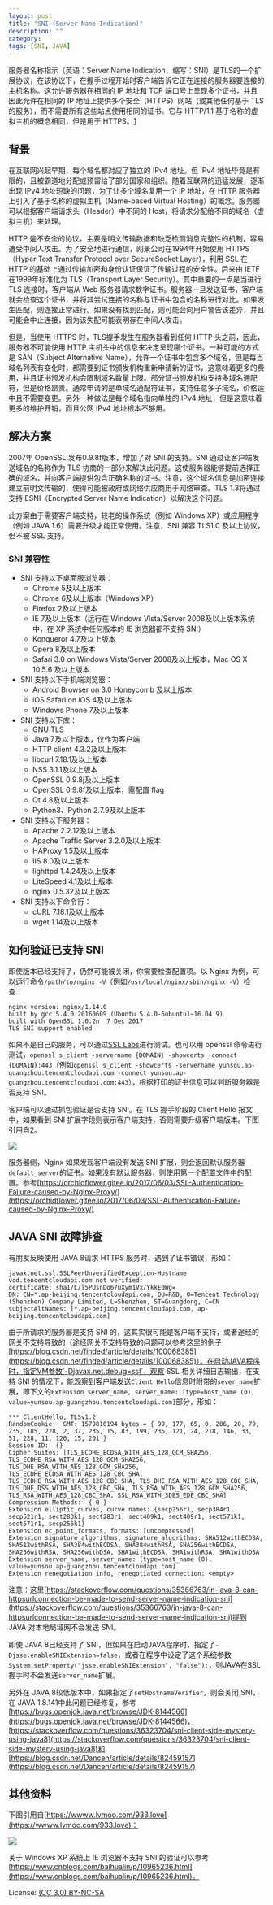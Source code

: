 ```yaml
---
layout: post
title: "SNI (Server Name Indication)"
description: ""
category: 
tags: [SNI, JAVA]
---
```


服务器名称指示（英语：Server Name Indication，缩写：SNI）是TLS的一个扩展协议，在该协议下，在握手过程开始时客户端告诉它正在连接的服务器要连接的主机名称。这允许服务器在相同的 IP 地址和 TCP 端口号上呈现多个证书，并且因此允许在相同的 IP 地址上提供多个安全（HTTPS）网站（或其他任何基于 TLS 的服务），而不需要所有这些站点使用相同的证书。它与 HTTP/1.1 基于名称的虚拟主机的概念相同，但是用于 HTTPS。[1](https://en.wikipedia.org/wiki/Server_Name_Indication)

## 背景

在互联网兴起早期，每个域名都对应了独立的 IPv4 地址。但 IPv4 地址毕竟是有限的，且被霸道地分配或预留给了部分国家和组织。随着互联网的迅猛发展，逐渐出现 IPv4 地址短缺的问题，为了让多个域名复用一个 IP 地址，在 HTTP 服务器上引入了基于名称的虚拟主机（Name-based Virtual Hosting）的概念。服务器可以根据客户端请求头（Header）中不同的 Host，将请求分配给不同的域名（虚拟主机）来处理。

HTTP 是不安全的协议，主要是明文传输数据和缺乏检测消息完整性的机制，容易遭受中间人攻击。为了安全地进行通信，网景公司在1994年开始使用 HTTPS（Hyper Text Transfer Protocol over SecureSocket Layer），利用 SSL 在 HTTP 的基础上通过传输加密和身份认证保证了传输过程的安全性。后来由 IETF 在1999年标准化为 TLS（Transport Layer Security）。其中重要的一点是当进行 TLS 连接时，客户端从 Web 服务器请求数字证书。服务器一旦发送证书，客户端就会检查这个证书，并将其尝试连接的名称与证书中包含的名称进行对比。如果发生匹配，则连接正常进行。如果没有找到匹配，则可能会向用户警告该差异，并且可能会中止连接，因为该失配可能表明存在中间人攻击。

但是，当使用 HTTPS 时，TLS握手发生在服务器看到任何 HTTP 头之前，因此，服务器不可能使用 HTTP 主机头中的信息来决定呈现哪个证书。一种可能的方式是 SAN（Subject Alternative Name），允许一个证书中包含多个域名，但是每当域名列表有变化时，都需要到证书颁发机构重新申请新的证书，这意味着更多的费用，并且证书颁发机构会限制域名数量上限。部分证书颁发机构支持多域名通配符，但是价格昂贵。通常申请的是单域名通配符证书，支持任意多子域名，价格适中且不需要变更。另外一种做法是每个域名指向单独的 IPv4 地址，但是这意味着更多的维护开销，而且公网 IPv4 地址根本不够用。

## 解决方案

2007年 OpenSSL 发布0.9.8f版本，增加了对 SNI 的支持。SNI 通过让客户端发送域名的名称作为 TLS 协商的一部分来解决此问题。这使服务器能够提前选择正确的域名，并向客户端提供包含正确名称的证书。注意，这个域名信息是加密连接建立前明文传输的，使得可能被政府或网络供应商用于网络审查。TLS 1.3将通过支持 ESNI（Encrypted Server Name Indication）以解决这个问题。

此方案由于需要客户端支持，较老的操作系统（例如 Windows XP）或应用程序（例如 JAVA 1.6）需要升级才能正常使用。注意，SNI 兼容 TLS1.0 及以上协议，但不被 SSL 支持。

### SNI 兼容性

* SNI 支持以下桌面版浏览器：
    * Chrome 5及以上版本
    * Chrome 6及以上版本（Windows XP）
    * Firefox 2及以上版本
    * IE 7及以上版本（运行在 Windows Vista/Server 2008及以上版本系统中，在 XP 系统中任何版本的 IE 浏览器都不支持 SNI）
    * Konqueror 4.7及以上版本
    * Opera 8及以上版本
    * Safari 3.0 on Windows Vista/Server 2008及以上版本，Mac OS X 10.5.6 及以上版本
* SNI 支持以下手机端浏览器：
    * Android Browser on 3.0 Honeycomb 及以上版本
    * iOS Safari on iOS 4及以上版本
    * Windows Phone 7及以上版本
* SNI 支持以下库：
    * GNU TLS
    * Java 7及以上版本，仅作为客户端
    * HTTP client 4.3.2及以上版本
    * libcurl 7.18.1及以上版本
    * NSS 3.1.1及以上版本
    * OpenSSL 0.9.8j及以上版本
    * OpenSSL 0.9.8f及以上版本，需配置 flag
    * Qt 4.8及以上版本
    * Python3、Python 2.7.9及以上版本
* SNI 支持以下服务器：
    * Apache 2.2.12及以上版本
    * Apache Traffic Server 3.2.0及以上版本
    * HAProxy 1.5及以上版本
    * IIS 8.0及以上版本
    * lighttpd 1.4.24及以上版本
    * LiteSpeed 4.1及以上版本
    * nginx 0.5.32及以上版本
* SNI 支持以下命令行：
    * cURL 7.18.1及以上版本
    * wget 1.14及以上版本

## 如何验证已支持 SNI

即使版本已经支持了，仍然可能被关闭，你需要检查配置项。以 Nginx 为例，可以运行命令`/path/to/nginx -V`（例如`/usr/local/nginx/sbin/nginx -V`）检查：

```
nginx version: nginx/1.14.0
built by gcc 5.4.0 20160609 (Ubuntu 5.4.0-6ubuntu1~16.04.9)
built with OpenSSL 1.0.2n  7 Dec 2017
TLS SNI support enabled
```

如果不是自己的服务，可以通过[SSL Labs](https://www.ssllabs.com/)进行测试。也可以用 openssl 命令进行测试，`openssl s_client -servername {DOMAIN} -showcerts -connect {DOMAIN}:443`（例如`openssl s_client -showcerts -servername yunsou.ap-guangzhou.tencentcloudapi.com -connect yunsou.ap-guangzhou.tencentcloudapi.com:443`），根据打印的证书信息可以判断服务器是否支持 SNI。

客户端可以通过抓包验证是否支持 SNI。在 TLS 握手阶段的 Client Hello 报文中，如果看到 SNI 扩展字段则表示客户端支持，否则需要升级客户端版本。下图引用自[2](https://help.aliyun.com/knowledge_detail/43742.html)。

![](http://static-aliyun-doc.oss-cn-hangzhou.aliyuncs.com/assets/img/15617/15661929898024_zh-CN.png)

服务器侧，Nginx 如果发现客户端没有发送 SNI 扩展，则会返回默认服务器`default_server`的证书。如果没有默认服务器，则使用第一个配置文件中的配置。参考[https://orchidflower.gitee.io/2017/06/03/SSL-Authentication-Failure-caused-by-Nginx-Proxy/](https://orchidflower.gitee.io/2017/06/03/SSL-Authentication-Failure-caused-by-Nginx-Proxy/)

## JAVA SNI 故障排查

有朋友反映使用 JAVA 8请求 HTTPS 服务时，遇到了证书错误，形如：

```
javax.net.ssl.SSLPeerUnverifiedException-Hostname vod.tencentcloudapi.com not verified:
certificate: sha1/L/l5PUsnDo67uXym1Vx/YkkE0Wg=
DN: CN=*.ap-beijing.tencentcloudapi.com, OU=R&D, O=Tencent Technology (Shenzhen) Company Limited, L=Shenzhen, ST=Guangdong, C=CN
subjectAltNames: [*.ap-beijing.tencentcloudapi.com, ap-beijing.tencentcloudapi.com]
```

由于所请求的服务器是支持 SNI 的，这其实很可能是客户端不支持，或者途经的网关不支持导致的（途经网关不支持导致的问题可以参考这里的例子[https://blog.csdn.net/finded/article/details/100068385](https://blog.csdn.net/finded/article/details/100068385)）。在启动JAVA程序时，指定VM参数`-Djavax.net.debug=ssl`，观察 SSL 相关详细日志输出，在支持 SNI 的情况下，能观察到客户端发送`Client Hello`信息时附带的`sever_name`扩展，即下文的`Extension server_name, server_name: [type=host_name (0), value=yunsou.ap-guangzhou.tencentcloudapi.com]`部分，形如：

```
*** ClientHello, TLSv1.2
RandomCookie:  GMT: 1579810194 bytes = { 99, 177, 65, 0, 206, 20, 79, 235, 185, 228, 2, 37, 235, 15, 83, 199, 236, 121, 24, 218, 146, 33, 51, 228, 11, 126, 15, 201 }
Session ID:  {}
Cipher Suites: [TLS_ECDHE_ECDSA_WITH_AES_128_GCM_SHA256, TLS_ECDHE_RSA_WITH_AES_128_GCM_SHA256, TLS_DHE_RSA_WITH_AES_128_GCM_SHA256, TLS_ECDHE_ECDSA_WITH_AES_128_CBC_SHA, TLS_ECDHE_RSA_WITH_AES_128_CBC_SHA, TLS_DHE_RSA_WITH_AES_128_CBC_SHA, TLS_DHE_DSS_WITH_AES_128_CBC_SHA, TLS_RSA_WITH_AES_128_GCM_SHA256, TLS_RSA_WITH_AES_128_CBC_SHA, SSL_RSA_WITH_3DES_EDE_CBC_SHA]
Compression Methods:  { 0 }
Extension elliptic_curves, curve names: {secp256r1, secp384r1, secp521r1, sect283k1, sect283r1, sect409k1, sect409r1, sect571k1, sect571r1, secp256k1}
Extension ec_point_formats, formats: [uncompressed]
Extension signature_algorithms, signature_algorithms: SHA512withECDSA, SHA512withRSA, SHA384withECDSA, SHA384withRSA, SHA256withECDSA, SHA256withRSA, SHA256withDSA, SHA1withECDSA, SHA1withRSA, SHA1withDSA
Extension server_name, server_name: [type=host_name (0), value=yunsou.ap-guangzhou.tencentcloudapi.com]
Extension renegotiation_info, renegotiated_connection: <empty>
```

注意：这里[https://stackoverflow.com/questions/35366763/in-java-8-can-httpsurlconnection-be-made-to-send-server-name-indication-sni](https://stackoverflow.com/questions/35366763/in-java-8-can-httpsurlconnection-be-made-to-send-server-name-indication-sni)提到 JAVA 对本地局域网不会发送 SNI。

即使 JAVA 8已经支持了 SNI，但如果在启动JAVA程序时，指定了`-Djsse.enableSNIExtension=false`，或者在程序中设定了这个系统参数`System.setProperty("jsse.enableSNIExtension", "false");`，则JAVA在SSL握手时不会发送`server_name`扩展。

另外在 JAVA 8较低版本中，如果指定了`setHostnameVerifier`，则会关闭 SNI，在 JAVA 1.8.141中此问题已经修复，参考[https://bugs.openjdk.java.net/browse/JDK-8144566](https://bugs.openjdk.java.net/browse/JDK-8144566)，[https://stackoverflow.com/questions/36323704/sni-client-side-mystery-using-java8](https://stackoverflow.com/questions/36323704/sni-client-side-mystery-using-java8)和[https://blog.csdn.net/Dancen/article/details/82459157](https://blog.csdn.net/Dancen/article/details/82459157)

## 其他资料

下图引用自[https://wwww.lvmoo.com/933.love](https://wwww.lvmoo.com/933.love)：

![](https://cdn.lvmoo.com/usr/uploads/2018/06/1235408731.png)

关于 Windows XP 系统上 IE 浏览器不支持 SNI 的验证可以参考[https://www.cnblogs.com/baihualin/p/10965236.html](https://www.cnblogs.com/baihualin/p/10965236.html)。

License: [(CC 3.0) BY-NC-SA](http://creativecommons.org/licenses/by-nc-sa/3.0/)

